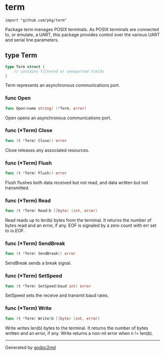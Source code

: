 
# term
    import "github.com/pkg/term"

Package term manages POSIX terminals. As POSIX terminals are connected to, or emulate,
a UART, this package provides control over the various UART and serial line parameters.







## type Term
``` go
type Term struct {
    // contains filtered or unexported fields
}
```
Term represents an asynchronous communications port.









### func Open
``` go
func Open(name string) (*Term, error)
```
Open opens an asynchronous communications port.




### func (\*Term) Close
``` go
func (t *Term) Close() error
```
Close releases any associated resources.



### func (\*Term) Flush
``` go
func (t *Term) Flush() error
```
Flush flushes both data received but not read, and data written but not transmitted.



### func (\*Term) Read
``` go
func (t *Term) Read(b []byte) (int, error)
```
Read reads up to len(b) bytes from the terminal. It returns the number of
bytes read and an error, if any. EOF is signaled by a zero count with
err set to io.EOF.



### func (\*Term) SendBreak
``` go
func (t *Term) SendBreak() error
```
SendBreak sends a break signal.



### func (\*Term) SetSpeed
``` go
func (t *Term) SetSpeed(baud int) error
```
SetSpeed sets the receive and transmit baud rates.



### func (\*Term) Write
``` go
func (t *Term) Write(b []byte) (int, error)
```
Write writes len(b) bytes to the terminal. It returns the number of bytes
written and an error, if any. Write returns a non-nil error when n !=
len(b).









- - -
Generated by [godoc2md](http://godoc.org/github.com/davecheney/godoc2md)